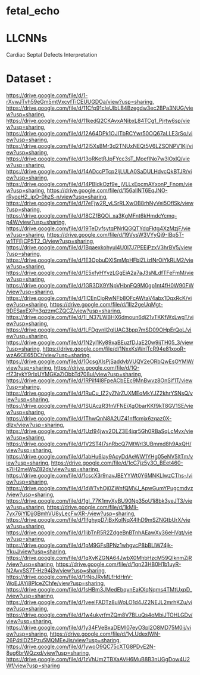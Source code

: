 # fetal_echo


# LLCNNs
Cardiac Septal Defects Interpretation

# Dataset : 
https://drive.google.com/file/d/1-rXvwJTvh59eGm5mtVxcyfTiCEUUGDOa/view?usp=sharing, https://drive.google.com/file/d/11Cfp91cIeUlbLB4Bzegdw3ec2BPa3NUG/view?usp=sharing, https://drive.google.com/file/d/11kedQ2CKAvxANibxL84TCg1_Pjrtw6sp/view?usp=sharing, https://drive.google.com/file/d/12A64DPk1OJITbRCYwr50OQ67aLLE3rSo/view?usp=sharing, https://drive.google.com/file/d/12I5XsBMr3d2TNUxNEQt5V6LZSONPV1Kj/view?usp=sharing, https://drive.google.com/file/d/13oRKetRJpFYcc3sT_MoefINo7w3lOxlQ/view?usp=sharing, https://drive.google.com/file/d/14ADccPTcp2IjLULA0SaDULHdvcQkBTJR/view?usp=sharing, https://drive.google.com/file/d/14PBldkOzf9e_jVLLxEpcmAYxonP_Fnom/view?usp=sharing, https://drive.google.com/file/d/156allNT6EqJNO-rRyoeH2_jpO-0hzS-n/view?usp=sharing, https://drive.google.com/file/d/17eFjw2R_yLSrRLXwOB8rhNyVei5OflSk/view?usp=sharing, https://drive.google.com/file/d/18CZfBQOi_xa3KgMFnt6kHmdcYcmq-p4W/view?usp=sharing, https://drive.google.com/file/d/19TeDvfsytqPNrlQGQTYdqFktg4XzMzjF/view?usp=sharing, https://drive.google.com/file/d/19VysW3VYyQj9-IBp5T-w1TFEjCP5T2_O/view?usp=sharing, https://drive.google.com/file/d/1Bqaexkohyul4U0I7J7PEEjPzxV3hrBV5/view?usp=sharing, https://drive.google.com/file/d/1E3OpbuDXlSmMpHFblZLizINrOiYkRLM2/view?usp=sharing, https://drive.google.com/file/d/1E5xfyHYvzLGgEiA2a7aJ3sNLdfTFeFmM/view?usp=sharing, https://drive.google.com/file/d/1GR3DX9YNpVHbnFQ9M0gp1nt4fH0W90FW/view?usp=sharing, https://drive.google.com/file/d/1ICEnCjoRwNFb8OFcAWtaV4abx1DqxRcK/view?usp=sharing, https://drive.google.com/file/d/1IIz2geUqMgt-9DESaxEXPn3gzzmCZQCZ/view?usp=sharing, https://drive.google.com/file/d/1I_N37LWBHX6dmoun6dj21vTKKfWxLwgT/view?usp=sharing, https://drive.google.com/file/d/1LFDgvnll2glUAC3bpp7mSD09OHpErQoL/view?usp=sharing, https://drive.google.com/file/d/1N2yI1Ky89xaBEuzfDJaE20w9ijTH05_3/view?usp=sharing, https://drive.google.com/file/d/1NxxKsWnITcR94e81xooR-wzA6CE65DCt/view?usp=sharing, https://drive.google.com/file/d/1OcsgXlsPjSaddvbVUQV2eORbQwEsOYMW/view?usp=sharing, https://drive.google.com/file/d/1Q-rfZ3tykY9rIxUYMGKaZiObbTd708ul/view?usp=sharing, https://drive.google.com/file/d/1RPilf4I8FpeACbEEc9MnBwvz8OnSif1T/view?usp=sharing, https://drive.google.com/file/d/1RuCu_IZ2yZNrZUXMEoMkYJZ2khrYSNsQ/view?usp=sharing, https://drive.google.com/file/d/1SUAczR3fnVFNEiXgObarKKf9kT8GV1SE/view?usp=sharing, https://drive.google.com/file/d/1ThwQnN8A2UZ41nffcmjx6zqaz0X-dlzv/view?usp=sharing, https://drive.google.com/file/d/1UzI94jwv2OLZ3E4iqr5Gh0RBaSqLcMvx/view?usp=sharing, https://drive.google.com/file/d/1V2ST4I7snRbcQ7MtWrl3UBmmd8h9AxQH/view?usp=sharing, https://drive.google.com/file/d/1abHu6lay9AcyDdAeWW1YHg05eNV5ltTm/view?usp=sharing, https://drive.google.com/file/d/1cC7jz5y3O_BEet460-s7IH2meWgZ82ds/view?usp=sharing, https://drive.google.com/file/d/1cscX3r9navJBEYYWt0Y6MNKLlwzCThs-/view?usp=sharing, https://drive.google.com/file/d/1dWTvhOj0ZWnfQMVJ_ApwGumYPugcmdvz/view?usp=sharing, https://drive.google.com/file/d/1gl_77K1myXyBU90Np35oU1i8bk3yeJT3/view?usp=sharing, https://drive.google.com/file/d/1kMli-7yx76iYlDjjGBmhVU8yLecFwXR-/view?usp=sharing, https://drive.google.com/file/d/1lfghypD7jBxKoINqX4lhD9mSZNGtbUrX/view?usp=sharing, https://drive.google.com/file/d/1ljbTnR5R2ZdgeBnBTnhAEawXy36eHVqt/view?usp=sharing, https://drive.google.com/file/d/1pM9GFsBPNz1whgvcP8bBLlW74jk-YkuJ/view?usp=sharing, https://drive.google.com/file/d/1qXyKZGNA64JwbX0MhbHzcM59QIknmZjR/view?usp=sharing, https://drive.google.com/file/d/1qn23HB0H1b1uyR-N2AvvSS7T-Hz94j3v/view?usp=sharing, https://drive.google.com/file/d/1rNpJRyMLfHdHnV-WoEJAYi8PIceZChfe/view?usp=sharing, https://drive.google.com/file/d/1sHBm3JMedEbqvnEaKXqNqms4TMtUxpD_/view?usp=sharing, https://drive.google.com/file/d/1veeIFADTz8uWoLO1d4JZ2NEJL2mrhKZu/view?usp=sharing, https://drive.google.com/file/d/1w4ukyrfmZQm8V7BLuQs4oMbiJTOHLGDv/view?usp=sharing, https://drive.google.com/file/d/1y34FVeBxaDEMl07eyO3pl2O8MD75M0ij/view?usp=sharing, https://drive.google.com/file/d/1yLUdexIWN-26P4tilDZ5Pzu5MQMEeJis/view?usp=sharing, https://drive.google.com/file/d/1ywoO9QC75cXTG8PDvE2N-8ug6brWQzxd/view?usp=sharing, https://drive.google.com/file/d/1zVhUm2TBXaAVH6MuB8B3nUGgDow4U2Wf/view?usp=sharing
